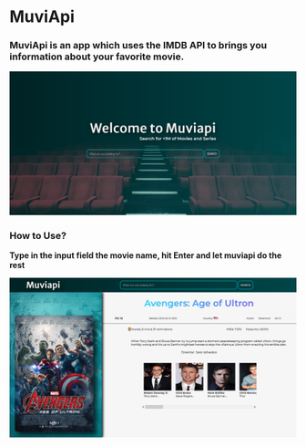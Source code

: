 # MuviApi

### MuviApi is an app which uses the IMDB API to brings you information about your favorite movie.

![muviapi home screen](https://github.com/ewa1do/movie-app/blob/main/assets/img/screen0.png)

### How to Use?

**Type in the input field the movie name, hit Enter and let muviapi do the rest**

![muviapi movie searched](https://github.com/ewa1do/movie-app/blob/main/assets/img/screen.png)
